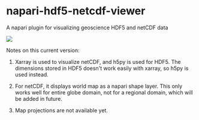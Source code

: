# napari-hdf5-netcdf-viewer

A napari plugin for visualizing geoscience HDF5 and netCDF data

![](./img/napari_geo_demo.gif)


Notes on this current version:
1. Xarray is used to visualize netCDF, and h5py is used for HDF5. The dimensions stored in HDF5 doesn't work easily with xarray, so h5py is used instead. 

2. For netCDF, it displays world map as a napari shape layer. This only works well for entire globe domain, not for a regional domain, which will be added in future. 

3. Map projections are not available yet. 




